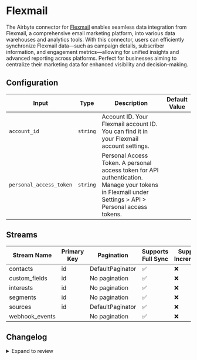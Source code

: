 # Flexmail
The Airbyte connector for [Flexmail](https://flexmail.be/) enables seamless data integration from Flexmail, a comprehensive email marketing platform, into various data warehouses and analytics tools. With this connector, users can efficiently synchronize Flexmail data—such as campaign details, subscriber information, and engagement metrics—allowing for unified insights and advanced reporting across platforms. Perfect for businesses aiming to centralize their marketing data for enhanced visibility and decision-making.

## Configuration

| Input | Type | Description | Default Value |
|-------|------|-------------|---------------|
| `account_id` | `string` | Account ID. Your Flexmail account ID. You can find it in your Flexmail account settings. |  |
| `personal_access_token` | `string` | Personal Access Token. A personal access token for API authentication. Manage your tokens in Flexmail under Settings &gt; API &gt; Personal access tokens. |  |

## Streams
| Stream Name | Primary Key | Pagination | Supports Full Sync | Supports Incremental |
|-------------|-------------|------------|---------------------|----------------------|
| contacts | id | DefaultPaginator | ✅ |  ❌  |
| custom_fields | id | No pagination | ✅ |  ❌  |
| interests | id | No pagination | ✅ |  ❌  |
| segments | id | No pagination | ✅ |  ❌  |
| sources | id | DefaultPaginator | ✅ |  ❌  |
| webhook_events |  | No pagination | ✅ |  ❌  |

## Changelog

<details>
  <summary>Expand to review</summary>

| Version          | Date              | Pull Request | Subject        |
|------------------|-------------------|--------------|----------------|
| 0.0.31 | 2025-08-23 | [65233](https://github.com/airbytehq/airbyte/pull/65233) | Update dependencies |
| 0.0.30 | 2025-08-09 | [64747](https://github.com/airbytehq/airbyte/pull/64747) | Update dependencies |
| 0.0.29 | 2025-07-26 | [64040](https://github.com/airbytehq/airbyte/pull/64040) | Update dependencies |
| 0.0.28 | 2025-07-19 | [63541](https://github.com/airbytehq/airbyte/pull/63541) | Update dependencies |
| 0.0.27 | 2025-07-12 | [63026](https://github.com/airbytehq/airbyte/pull/63026) | Update dependencies |
| 0.0.26 | 2025-07-05 | [62809](https://github.com/airbytehq/airbyte/pull/62809) | Update dependencies |
| 0.0.25 | 2025-06-28 | [62392](https://github.com/airbytehq/airbyte/pull/62392) | Update dependencies |
| 0.0.24 | 2025-06-22 | [61999](https://github.com/airbytehq/airbyte/pull/61999) | Update dependencies |
| 0.0.23 | 2025-06-14 | [61263](https://github.com/airbytehq/airbyte/pull/61263) | Update dependencies |
| 0.0.22 | 2025-05-24 | [60396](https://github.com/airbytehq/airbyte/pull/60396) | Update dependencies |
| 0.0.21 | 2025-05-10 | [59967](https://github.com/airbytehq/airbyte/pull/59967) | Update dependencies |
| 0.0.20 | 2025-05-03 | [59387](https://github.com/airbytehq/airbyte/pull/59387) | Update dependencies |
| 0.0.19 | 2025-04-26 | [58846](https://github.com/airbytehq/airbyte/pull/58846) | Update dependencies |
| 0.0.18 | 2025-04-19 | [58354](https://github.com/airbytehq/airbyte/pull/58354) | Update dependencies |
| 0.0.17 | 2025-04-12 | [57780](https://github.com/airbytehq/airbyte/pull/57780) | Update dependencies |
| 0.0.16 | 2025-04-05 | [57249](https://github.com/airbytehq/airbyte/pull/57249) | Update dependencies |
| 0.0.15 | 2025-03-29 | [56545](https://github.com/airbytehq/airbyte/pull/56545) | Update dependencies |
| 0.0.14 | 2025-03-22 | [55967](https://github.com/airbytehq/airbyte/pull/55967) | Update dependencies |
| 0.0.13 | 2025-03-08 | [55319](https://github.com/airbytehq/airbyte/pull/55319) | Update dependencies |
| 0.0.12 | 2025-03-01 | [54956](https://github.com/airbytehq/airbyte/pull/54956) | Update dependencies |
| 0.0.11 | 2025-02-22 | [54372](https://github.com/airbytehq/airbyte/pull/54372) | Update dependencies |
| 0.0.10 | 2025-02-15 | [53742](https://github.com/airbytehq/airbyte/pull/53742) | Update dependencies |
| 0.0.9 | 2025-02-08 | [53367](https://github.com/airbytehq/airbyte/pull/53367) | Update dependencies |
| 0.0.8 | 2025-02-01 | [52859](https://github.com/airbytehq/airbyte/pull/52859) | Update dependencies |
| 0.0.7 | 2025-01-25 | [51702](https://github.com/airbytehq/airbyte/pull/51702) | Update dependencies |
| 0.0.6 | 2025-01-11 | [51093](https://github.com/airbytehq/airbyte/pull/51093) | Update dependencies |
| 0.0.5 | 2024-12-28 | [50534](https://github.com/airbytehq/airbyte/pull/50534) | Update dependencies |
| 0.0.4 | 2024-12-21 | [50059](https://github.com/airbytehq/airbyte/pull/50059) | Update dependencies |
| 0.0.3 | 2024-12-14 | [49492](https://github.com/airbytehq/airbyte/pull/49492) | Update dependencies |
| 0.0.2 | 2024-12-12 | [49199](https://github.com/airbytehq/airbyte/pull/49199) | Update dependencies |
| 0.0.1 | 2024-11-08 | | Initial release by [@parthiv11](https://github.com/parthiv11) via Connector Builder |

</details>
